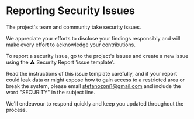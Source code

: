 # **Reporting Security Issues**

The project's team and community take security issues.

We appreciate your efforts to disclose your findings responsibly and will make every effort to acknowledge your contributions.

To report a security issue, go to the project's issues and create a new issue using the ⚠️ Security Report 'issue template'.

Read the instructions of this issue template carefully, and if your report could leak data or might expose how to gain access to a restricted area or break the system, please email [stefanozoni1@gmail.com](mailto:stefanozoni1@gmail.com) and include the word "SECURITY" in the subject line.

We'll endeavour to respond quickly and keep you updated throughout the process.
